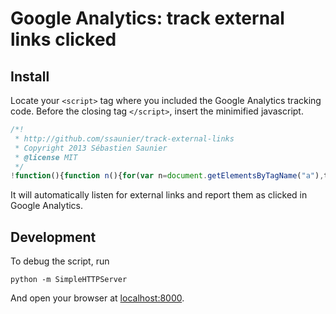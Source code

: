 # Google Analytics: track external links clicked

## Install

Locate your `<script>` tag where you included the Google Analytics tracking code.
Before the closing tag `</script>`, insert the minimified javascript.

```js
/*!
 * http://github.com/ssaunier/track-external-links
 * Copyright 2013 Sébastien Saunier
 * @license MIT
 */
!function(){function n(){for(var n=document.getElementsByTagName("a"),t=[],e=0;e<n.length;++e){var o=n[e];o.host!=window.location.host&&t.push(o)}return t}function t(){var n=this;return window._gaq&&_gaq.push(["_trackEvent","External link","Click",n.href]),setTimeout(function(){document.location.href=n.href},100),!1}window.addEventListener("load",function(){var e=n();for(var o in e)e[o].addEventListener("click",t)})}();
```

It will automatically listen for external links and report them as clicked in Google Analytics.

## Development

To debug the script, run

    python -m SimpleHTTPServer

And open your browser at [localhost:8000](http://localhost:8000).